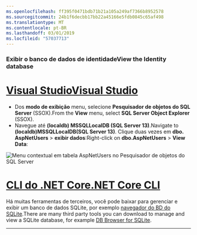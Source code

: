 ```yaml
---
ms.openlocfilehash: ff395f0471bdb71b21a105a249af7366b8952578
ms.sourcegitcommit: 24b1f6decbb17bb22a45166e5fdb0845c65af498
ms.translationtype: MT
ms.contentlocale: pt-BR
ms.lasthandoff: 03/01/2019
ms.locfileid: "57037713"
---
```

### <a name="view-the-identity-database"></a><span data-ttu-id="4fccb-101">Exibir o banco de dados de identidade</span><span class="sxs-lookup"><span data-stu-id="4fccb-101">View the Identity database</span></span>

# <a name="visual-studiotabvisual-studio"></a>[<span data-ttu-id="4fccb-102">Visual Studio</span><span class="sxs-lookup"><span data-stu-id="4fccb-102">Visual Studio</span></span>](#tab/visual-studio) 

* <span data-ttu-id="4fccb-103">Dos **modo de exibição** menu, selecione **Pesquisador de objetos do SQL Server** (SSOX).</span><span class="sxs-lookup"><span data-stu-id="4fccb-103">From the **View** menu, select **SQL Server Object Explorer** (SSOX).</span></span>
* <span data-ttu-id="4fccb-104">Navegue até **(localdb) MSSQLLocalDB (SQL Server 13)**.</span><span class="sxs-lookup"><span data-stu-id="4fccb-104">Navigate to **(localdb)MSSQLLocalDB(SQL Server 13)**.</span></span> <span data-ttu-id="4fccb-105">Clique duas vezes em **dbo. AspNetUsers** > **exibir dados**:</span><span class="sxs-lookup"><span data-stu-id="4fccb-105">Right-click on **dbo.AspNetUsers** > **View Data**:</span></span>

![Menu contextual em tabela AspNetUsers no Pesquisador de objetos do SQL Server](~/security/authentication/accconfirm/_static/ssox.png)

# <a name="net-core-clitabnetcore-cli"></a>[<span data-ttu-id="4fccb-107">CLI do .NET Core</span><span class="sxs-lookup"><span data-stu-id="4fccb-107">.NET Core CLI</span></span>](#tab/netcore-cli)

<span data-ttu-id="4fccb-108">Há muitas ferramentas de terceiros, você pode baixar para gerenciar e exibir um banco de dados SQLite, por exemplo [navegador do BD do SQLite](http://sqlitebrowser.org/).</span><span class="sxs-lookup"><span data-stu-id="4fccb-108">There are many third party tools you can download to manage and view a SQLite database, for example [DB Browser for SQLite](http://sqlitebrowser.org/).</span></span>

------